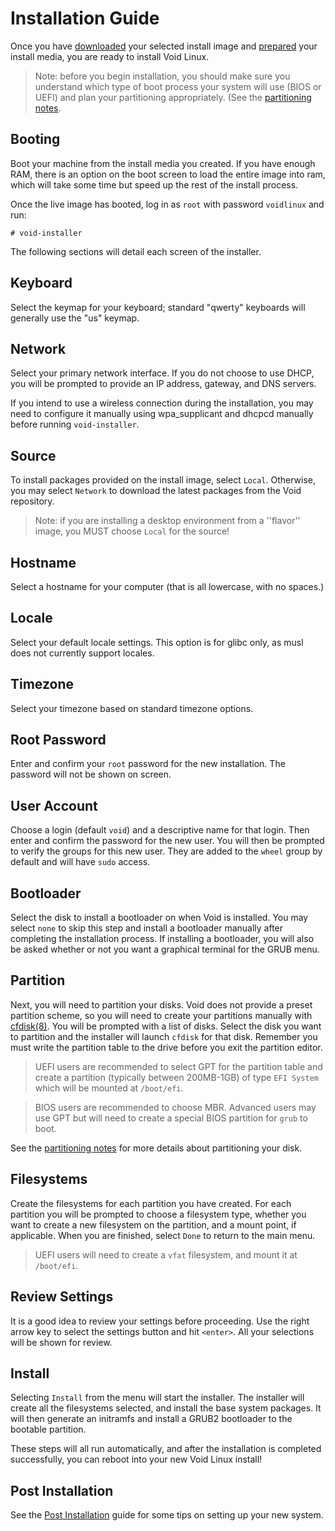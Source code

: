 # Installation Guide

Once you have [downloaded](./downloading.md) your selected install image and
[prepared](./prep.md) your install media, you are ready to install Void Linux.

> Note: before you begin installation, you should make sure you understand 
> which type of boot process your system will use (BIOS or UEFI) and plan
> your partitioning appropriately. (See the 
[partitioning notes](./partitions.md).

## Booting

Boot your machine from the install media you created. If you have enough RAM,
there is an option on the boot screen to load the entire image into ram, which
will take some time but speed up the rest of the install process.

Once the live image has booted, log in as `root` with password `voidlinux` and
run:

```
# void-installer
```

The following sections will detail each screen of the installer.

## Keyboard

Select the keymap for your keyboard; standard "qwerty" keyboards will generally
use the "us" keymap.

## Network

Select your primary network interface. If you do not choose to use DHCP, you
will be prompted to provide an IP address, gateway, and DNS servers.

If you intend to use a wireless connection during the installation, you may
need to configure it manually using wpa_supplicant and dhcpcd manually before
running `void-installer`.

## Source

To install packages provided on the install image, select `Local`. Otherwise,
you may select `Network` to download the latest packages from the Void 
repository.

> Note: if you are installing a desktop environment from a ''flavor'' image,
> you MUST choose `Local` for the source!

## Hostname

Select a hostname for your computer (that is all lowercase, with no spaces.)

## Locale

Select your default locale settings. This option is for glibc only, as musl
does not currently support locales.

## Timezone

Select your timezone based on standard timezone options.


## Root Password

Enter and confirm your `root` password for the new installation. The password
will not be shown on screen.

## User Account

Choose a login (default `void`) and a descriptive name for that login. Then
enter and confirm the password for the new user. You will then be prompted
to verify the groups for this new user. They are added to the `wheel` group
by default and will have `sudo` access.

## Bootloader

Select the disk to install a bootloader on when Void is installed. You may
select `none` to skip this step and install a bootloader manually after
completing the installation process. If installing a bootloader, you will
also be asked whether or not you want a graphical terminal for the GRUB
menu.

## Partition

Next, you will need to partition your disks. Void does not provide a preset
partition scheme, so you will need to create your partitions manually with
[cfdisk(8)](https://man.voidlinux.org/cfdisk.8). You will be prompted with a
list of disks. Select the disk you want to partition and the installer will
launch `cfdisk` for that disk. Remember you must write the partition table
to the drive before you exit the partition editor.

> UEFI users are recommended to select GPT for the partition table and create
> a partition (typically between 200MB-1GB) of type `EFI System` which will
> be mounted at `/boot/efi`.

> BIOS users are recommended to choose MBR. Advanced users may use GPT but will
> need to create a special BIOS partition for `grub` to boot.

See the [partitioning notes](./partitions.md) for more details about 
partitioning your disk.

## Filesystems

Create the filesystems for each partition you have created. For each
partition you will be prompted to choose a filesystem type, whether you want
to create a new filesystem on the partition, and a mount point, if applicable.
When you are finished, select `Done` to return to the main menu.

> UEFI users will need to create a `vfat` filesystem, and mount it at 
> `/boot/efi`.

## Review Settings

It is a good idea to review your settings before proceeding. Use the right 
arrow key to select the settings button and hit `<enter>`. All your selections
will be shown for review.

## Install

Selecting `Install` from the menu will start the installer. The installer will
create all the filesystems selected, and install the base system packages. It
will then generate an initramfs and install a GRUB2 bootloader to the bootable
partition.

These steps will all run automatically, and after the installation is completed
successfully, you can reboot into your new Void Linux install!

## Post Installation

See the [Post Installation](../../config/postinstall.md) guide for some tips
on setting up your new system.
